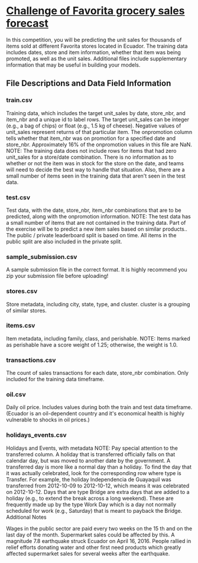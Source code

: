 # [Challenge of Favorita grocery sales forecast](https://www.kaggle.com/c/favorita-grocery-sales-forecasting)

In this competition, you will be predicting the unit sales for thousands of items sold at different Favorita stores located in Ecuador. The training data includes dates, store and item information, whether that item was being promoted, as well as the unit sales. Additional files include supplementary information that may be useful in building your models.

## File Descriptions and Data Field Information

### train.csv

Training data, which includes the target unit_sales by date, store_nbr, and item_nbr and a unique id to label rows.
The target unit_sales can be integer (e.g., a bag of chips) or float (e.g., 1.5 kg of cheese).
Negative values of unit_sales represent returns of that particular item.
The onpromotion column tells whether that item_nbr was on promotion for a specified date and store_nbr.
Approximately 16% of the onpromotion values in this file are NaN.
NOTE: The training data does not include rows for items that had zero unit_sales for a store/date combination. There is no information as to whether or not the item was in stock for the store on the date, and teams will need to decide the best way to handle that situation. Also, there are a small number of items seen in the training data that aren't seen in the test data.

### test.csv

Test data, with the date, store_nbr, item_nbr combinations that are to be predicted, along with the onpromotion information.
NOTE: The test data has a small number of items that are not contained in the training data. Part of the exercise will be to predict a new item sales based on similar products..
The public / private leaderboard split is based on time. All items in the public split are also included in the private split.


### sample_submission.csv

A sample submission file in the correct format.
It is highly recommend you zip your submission file before uploading!

### stores.csv

Store metadata, including city, state, type, and cluster.
cluster is a grouping of similar stores.

### items.csv

Item metadata, including family, class, and perishable.
NOTE: Items marked as perishable have a score weight of 1.25; otherwise, the weight is 1.0.

### transactions.csv

The count of sales transactions for each date, store_nbr combination. Only included for the training data timeframe.

### oil.csv

Daily oil price. Includes values during both the train and test data timeframe. (Ecuador is an oil-dependent country and it's economical health is highly vulnerable to shocks in oil prices.)

### holidays_events.csv

Holidays and Events, with metadata
NOTE: Pay special attention to the transferred column. A holiday that is transferred officially falls on that calendar day, but was moved to another date by the government. A transferred day is more like a normal day than a holiday. To find the day that it was actually celebrated, look for the corresponding row where type is Transfer. For example, the holiday Independencia de Guayaquil was transferred from 2012-10-09 to 2012-10-12, which means it was celebrated on 2012-10-12. Days that are type Bridge are extra days that are added to a holiday (e.g., to extend the break across a long weekend). These are frequently made up by the type Work Day which is a day not normally scheduled for work (e.g., Saturday) that is meant to payback the Bridge.
Additional Notes

Wages in the public sector are paid every two weeks on the 15 th and on the last day of the month. Supermarket sales could be affected by this.
A magnitude 7.8 earthquake struck Ecuador on April 16, 2016. People rallied in relief efforts donating water and other first need products which greatly affected supermarket sales for several weeks after the earthquake.
